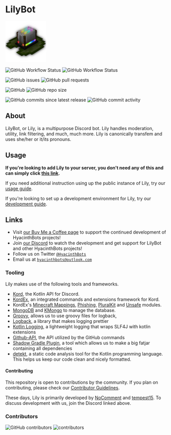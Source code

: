 # LilyBot

<img src="docs/lily-logo-transparent.png" alt="The LilyBot Logo" style="width: 128px"/>

![GitHub Workflow Status](https://img.shields.io/github/workflow/status/HyacinthBots/LilyBot/Build%20Only?label=Build%20Only) ![GitHub Workflow Status](https://img.shields.io/github/workflow/status/HyacinthBots/LilyBot/Build%20&%20Deploy?label=Build%20and%20Deploy)

![GitHub issues](https://img.shields.io/github/issues/HyacinthBots/LilyBot?label=Issues) ![GitHub pull requests](https://img.shields.io/github/issues-pr/HyacinthBots/LilyBot?label=Pull%20Requests)

![GitHub](https://img.shields.io/github/license/HyacinthBots/LilyBot?label=License) ![GitHub repo size](https://img.shields.io/github/repo-size/HyacinthBots/LilyBot?label=Repository%20Size)

![GitHub commits since latest release](https://img.shields.io/github/commits-since/HyacinthBots/LilyBot/latest/develop?include_prereleases) ![GitHub commit activity](https://img.shields.io/github/commit-activity/w/HyacinthBots/LilyBot?label=Commit%20Activity)

## About
LilyBot, or Lily, is a multipurpose Discord bot. Lily handles moderation, utility, link filtering, and much, much more. Lily is canonically transfem and uses she/her or it/its pronouns.

## Usage
**If you're looking to add Lily to your server, you don't need any of this and can simply click [this link](https://discord.com/api/oauth2/authorize?client_id=876278900836139008&permissions=1428479371270&scope=bot%20applications.commands).**

If you need additional instruction using up the public instance of Lily, try our
[usage guide](https://github.com/HyacinthBots/LilyBot/blob/main/docs/usage-guide.md).

If you're looking to set up a development environment for Lily, try our [development guide](https://github.com/HyacinthBots/LilyBot/blob/main/docs/development-guide.md).


## Links
* Visit [our Buy Me a Coffee page](https://buymeacoffee.com/Hyacinthbots) to support the continued development of HyacinthBots projects!
* Join [our Discord](https://discord.gg/hy2329fcTZ) to watch the development and get support for LilyBot and other HyacinthBots projects!
* Follow us on Twitter [`@HyacinthBots`](https://twitter.com/hyacinthbots)
* Email us at [`hyacinthbots@outlook.com`](mailto:hyacinthbots@outlook.com)

### Tooling
Lily makes use of the following tools and frameworks.
* [Kord](https://github.com/kordlib/kord), the Kotlin API for Discord.
* [KordEx](https://github.com/Kord-Extensions/kord-extensions), an integrated commands and extensions framework for Kord.
* KordEx's [Minecraft Mappings](https://github.com/Kord-Extensions/kord-extensions/tree/develop/extra-modules/extra-mappings), [Phishing](https://github.com/Kord-Extensions/kord-extensions/tree/develop/extra-modules/extra-phishing), [PluralKit](https://github.com/Kord-Extensions/kord-extensions/tree/develop/extra-modules/extra-pluralkit) and [Unsafe](https://github.com/Kord-Extensions/kord-extensions/tree/develop/modules/unsafe) modules.
* [MongoDB](https://www.mongodb.com/) and [KMongo](https://litote.org/kmongo/)
  to manage the database.
* [Groovy](https://www.groovy-lang.org/), allows us to use groovy files for logback,
* [Logback](https://github.com/qos-ch/logback), a library that makes logging prettier
* [Kotlin Logging](https://github.com/MicroUtils/kotlin-logging), a lightweight logging that wraps SLF4J with kotlin extensions
* [Github-API](https://github.com/hub4j/github-api), the API utilized by the GitHub commands
* [Shadow Gradle Plugin](https://github.com/johnrengelman/shadow), a tool which allows us to make a big fatjar containing all dependencies
* [detekt](https://detekt.dev/index.html), a static code analysis tool for the Kotlin programming language. This helps us keep our code clean and nicely formatted.

#### Contributing
This repository is open to contributions by the community. If you plan on contributing, please check our
[Contributor Guidelines](https://github.com/HyacinthBots/LilyBot/blob/main/CONTRIBUTING.md).

These days, Lily is primarily developed by [NoComment](https://github.com/NoComment1105) and [tempest15](https://github.com/tempest15). To discuss development with us, join the Discord linked above.

### Contributors
![GitHub contributors](https://img.shields.io/github/contributors/HyacinthBots/LilyBot?label=Total%20Contributors)
![contributors](https://contrib.rocks/image?repo=HyacinthBots/LilyBot)
